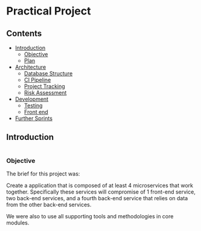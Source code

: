 # Practical Project

## Contents
* [Introduction](#introduction)
    * [Objective](#Objective)
    * [Plan](#Plan)
* [Architecture](#architecture)
    * [Database Structure](#Database-Structure)
    * [CI Pipeline](#CI-Pipeline)
    * [Project Tracking](#Project-Tracking)
    * [Risk Assessment](#Risk-Assessment)
* [Development](#development)
    * [Testing](#Testing)
    * [Front end](#Front-end)
* [Further Sprints](#Further-sprints)

## Introduction
#
### **Objective**
The brief for this project was:

Create a application that is composed of at least 4 microservices that work together. Specifically these services will compromise of 1 front-end service, two back-end services, and a fourth back-end service that relies on data from the other back-end services. 

We were also to use all supporting tools and methodologies in core modules.